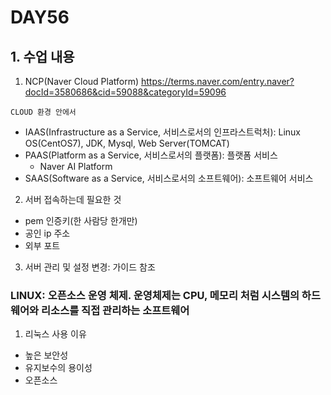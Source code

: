 # DAY56

## 1. 수업 내용

1. NCP(Naver Cloud Platform)  https://terms.naver.com/entry.naver?docId=3580686&cid=59088&categoryId=59096

`CLOUD 환경 안에서` 

* IAAS(Infrastructure as a Service, 서비스로서의 인프라스트럭처): Linux OS(CentOS7), JDK, Mysql, Web Server(TOMCAT)
* PAAS(Platform as a Service, 서비스로서의 플랫폼): 플랫폼 서비스
  * Naver AI Platform
* SAAS(Software as a Service, 서비스로서의 소프트웨어): 소프트웨어 서비스

2. 서버 접속하는데 필요한 것
* pem 인증키(한 사람당 한개만)
* 공인 ip 주소
* 외부 포트

3. 서버 관리 및 설정 변경: 가이드 참조

### LINUX: 오픈소스 운영 체제. 운영체제는 CPU, 메모리 처럼 시스템의 하드웨어와 리소스를 직접 관리하는 소프트웨어
1. 리눅스 사용 이유
 * 높은 보안성
 * 유지보수의 용이성
 * 오픈소스
